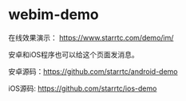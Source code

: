 # webim-demo
在线效果演示： https://www.starrtc.com/demo/im/

安卓和iOS程序也可以给这个页面发消息。

安卓源码：https://github.com/starrtc/android-demo

iOS源码: https://github.com/starrtc/ios-demo